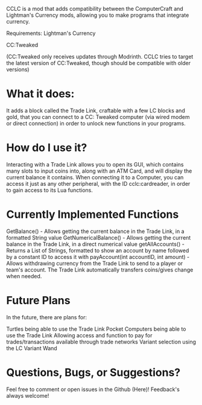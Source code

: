 CCLC is a mod that adds compatibility between the ComputerCraft and Lightman's Currency mods, allowing you to make programs that integrate currency.

Requirements:
Lightman's Currency

CC:Tweaked

(CC:Tweaked only receives updates through Modrinth. CCLC tries to target the latest version of CC:Tweaked, though should be compatible with older versions)

 

What it does:
=======

It adds a block called the Trade Link, craftable with a few LC blocks and gold, that you can connect to a CC: Tweaked computer (via wired modem or direct connection) in order to unlock new functions in your programs.

How do I use it?
=======

Interacting with a Trade Link allows you to open its GUI, which contains many slots to input coins into, along with an ATM Card, and will display the current balance it contains. When connecting it to a Computer, you can access it just as any other peripheral, with the ID cclc:cardreader, in order to gain access to its Lua functions.

Currently Implemented Functions
=======

GetBalance() - Allows getting the current balance in the Trade Link, in a formatted String value
GetNumericalBalance() - Allows getting the current balance in the Trade Link, in a direct numerical value
getAllAccounts() - Returns a List of Strings, formatted to show an account by name followed by a constant ID to access it with
payAccount(int accountID, int amount) - Allows withdrawing currency from the Trade Link to send to a player or team's account. The Trade Link automatically transfers coins/gives change when needed.
 

Future Plans
=======

In the future, there are plans for:

Turtles being able to use the Trade Link
Pocket Computers being able to use the Trade Link
Allowing access and function to pay for trades/transactions available through trade networks
Variant selection using the LC Variant Wand

Questions, Bugs, or Suggestions?
=======

Feel free to comment or open issues in the Github (Here)! Feedback's always welcome!
